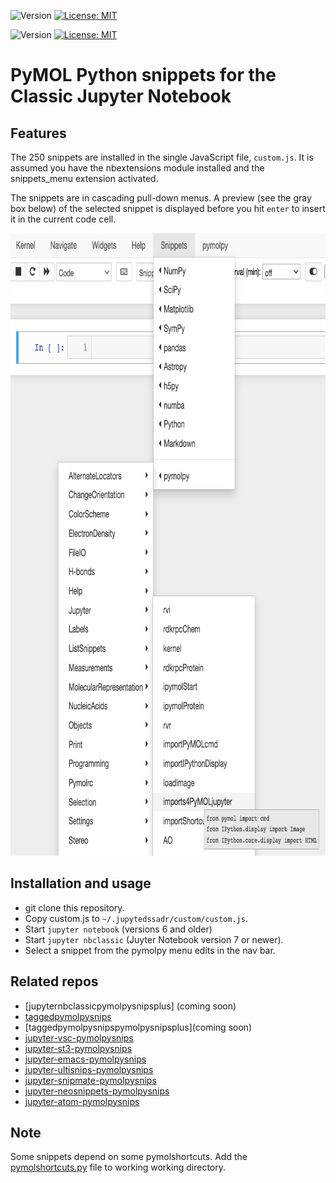 ![Version](https://img.shields.io/static/v1?label=jupyternbclassicpymolpysnips&message=0.1&color=brightcolor)
[![License: MIT](https://img.shields.io/badge/License-MIT-blue.svg)](https://opensource.org/licenses/MIT)


![Version](https://img.shields.io/static/v1?label=bayesian-data-analysis-voice-in&message=0.1&color=brightcolor)
[![License: MIT](https://img.shields.io/badge/License-MIT-blue.svg)](https://opensource.org/licenses/MIT)
# PyMOL Python snippets for the Classic Jupyter Notebook

## Features
The 250 snippets are installed in the single JavaScript file, `custom.js`.
It is assumed you have the nbextensions module installed and the snippets_menu extension activated.

The snippets are in cascading pull-down menus.
A preview (see the gray box below) of the selected snippet is displayed before you hit `enter` to insert it in the current code cell.

<p align="center"><img src="./images/snippetsMenu.png" alt="HTML5 Icon" style="width:770px;height:996px;"></p>

## Installation and usage

- git clone this repository.
- Copy custom.js to `~/.jupytedssadr/custom/custom.js`.
- Start `jupyter notebook` (versions 6 and older)
- Start `jupyter nbclassic` (Juyter Notebook version 7 or newer).
- Select a snippet from the pymolpy menu edits in the nav bar. 


## Related repos

- [jupyternbclassicpymolpysnipsplus] (coming soon)
- [taggedpymolpysnips](https://github.com/MooersLab/taggedpymolpysnips) 
- [taggedpymolpysnipspymolpysnipsplus](coming soon)
- [jupyter-vsc-pymolpysnips](https://github.com/MooersLab/jupytervsc-pymolpysnips)
- [jupyter-st3-pymolpysnips](https://github.com/MooersLab/jupyter-st3-pymolpysnips)
- [jupyter-emacs-pymolpysnips](https://github.com/MooersLab/jupyter-emacs-pymolpysnips)
- [jupyter-ultisnips-pymolpysnips](https://github.com/MooersLab/jupyter-ultisnips-pymolpysnips)
- [jupyter-snipmate-pymolpysnips](https://github.com/MooersLab/jupyter-snipmate-pymolpysnips)
- [jupyter-neosnippets-pymolpysnips](https://github.com/MooersLab/jupyter-neosnippets-pymolpysnips)
- [jupyter-atom-pymolpysnips](https://github.com/MooersLab/jupyter-atom-pymolpysnips)

## Note

Some snippets depend on some pymolshortcuts.
Add the [pymolshortcuts.py](https://github.com/MooersLab/pymolshortcuts) file to working working directory.
